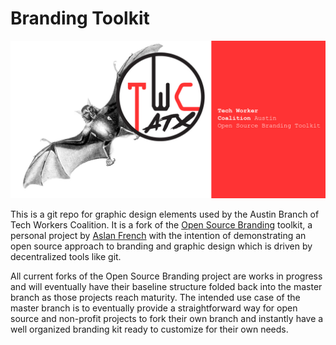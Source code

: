# Branding Toolkit

![header](/templates/social-media/github/github.jpg)

This is a git repo for graphic design elements used by the Austin Branch of Tech Workers Coalition. It is a fork of the [Open Source Branding](https://github.com/jcklpe/Open-Source-Branding) toolkit, a personal project by [Aslan French](https://jackalope.tech) with the intention of demonstrating an open source approach to branding and graphic design which is driven by decentralized tools like git. 

All current forks of the Open Source Branding project are works in progress and will eventually have their baseline structure folded back into the master branch as those projects reach maturity. The intended use case of the master branch is to eventually provide a straightforward way for open source and non-profit projects to fork their own branch and instantly have a well organized branding kit ready to customize for their own needs. 
